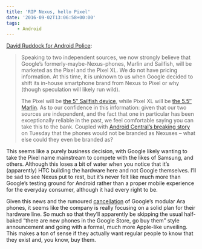 ```yaml
---
title: 'RIP Nexus, hello Pixel'
date: '2016-09-02T13:06:58+00:00'
tags:
    - Android
---
```


[David Ruddock for Android Police](https://www.androidpolice.com/2016/09/01/exclusive-googles-new-phones-will-be-called-the-pixel-and-pixel-xl/):

> Speaking to two independent sources, we now strongly believe that Google’s formerly-maybe-Nexus-phones, Marlin and Sailfish, will be marketed as the Pixel and the Pixel XL. We do not have pricing information. At this time, it is unknown to us when Google decided to shift its in-house smartphone brand from Nexus to Pixel or why (though speculation will likely run wild).
> 
>  The Pixel will be [the 5″ Sailfish device](http://www.androidpolice.com/2016/06/23/exclusive-specs-for-sailfish-the-smaller-of-two-upcoming-htc-built-nexus-devices/), while Pixel XL will be [the 5.5″ Marlin](http://www.androidpolice.com/2016/06/30/exclusive-specs-for-marlin-the-larger-of-two-upcoming-htc-built-nexus-phones/). As to our confidence in this information: given that our two sources are independent, and the fact that one in particular has been exceptionally reliable in the past, we feel comfortable saying you can take this to the bank. Coupled with [Android Central’s breaking story](http://www.androidcentral.com/end-nexus-2016-google-phones-forge-new-path) on Tuesday that the phones would not be branded as Nexuses – what else could they even be branded as?

This seems like a purely business decision, with Google likely wanting to take the Pixel name mainstream to compete with the likes of Samsung, and others. Although this loses a bit of water when you notice that it’s (apparently) HTC building the hardware here and not Google themselves. I’ll be sad to see Nexus put to rest, but it’s never felt like much more than Google’s testing ground for Android rather than a proper mobile experience for the everyday consumer, although it had every right to be.

Given this news and the rumoured [cancellation](http://www.theverge.com/circuitbreaker/2016/9/1/12762236/google-project-ara-suspended-modular-phone-report) of Google’s modular Ara phones, it seems like the company is really focusing on a solid plan for their hardware line. So much so that they’ll apparently be skipping the usual half-baked “there are new phones in the Google Store, go buy them” style announcement and going with a formal, much more Apple-like unveiling. This makes a ton of sense if they actually want regular people to know that they exist and, you know, buy them.